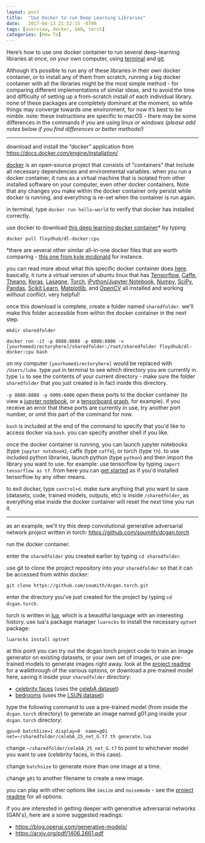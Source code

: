 ```yaml
---
layout: post
title:  "Use Docker to run Deep Learning Libraries"
date:   2017-04-13 21:52:15 -0700
tags: [overview, docker, GAN, torch]
categories: [How To]
---
```


Here’s how to use one docker container to run several deep-learning libraries at once, on your own computer, using [terminal](IntroToCommandLine.md) and [git](HowToUseGitHub.md). 

Although it’s possible to run any of these libraries in their own docker container, or to install any of them from scratch, running a big docker container with all the libraries might be the most simple method - for comparing different implementations of similar ideas, and to avoid the time and difficulty of setting up a from-scratch install of each individual library. none of these packages are completely dominant at the moment, so while things may converge towards one environment, for now it’s best to be nimble.
note: these instructions are specific to macOS - there may be some differences in the commands if you are using linux or windows *(please add notes below if you find differences or better methods!)*

------

download and install the “docker” application from https://docs.docker.com/engine/installation/

[docker](https://github.com/docker/docker) is an open-source project that consists of "containers" that include all necessary dependencies and environmental variables. when you run a docker container, it runs as a virtual machine that is isolated from other installed software on your computer, even other docker containers. Note that any changes you make within the docker container only persist while docker is running, and everything is re-set when the container is run again.

in terminal, type `docker run hello-world` to verify that docker has installed correctly.

use docker to download [this deep learning docker container](https://github.com/floydhub/dl-docker)* by typing

`docker pull floydhub/dl-docker:cpu`

*there are several other similar all-in-one docker files that are worth comparing - [this one from kyle mcdonald](https://github.com/kylemcdonald/ml-notebook) for instance.

you can read more about what this specific docker container does [here](https://github.com/floydhub/dl-docker). basically, it runs a virtual version of ubuntu linux that has [Tensorflow](https://www.tensorflow.org/), [Caffe](http://caffe.berkeleyvision.org/), [Theano](http://deeplearning.net/software/theano/), [Keras](http://keras.io/), [Lasagne](http://lasagne.readthedocs.io/en/latest/), [Torch](http://torch.ch/), [iPython/Jupyter Notebook](http://jupyter.org/), [Numpy](http://www.numpy.org/), [SciPy](https://www.scipy.org/), [Pandas](http://pandas.pydata.org/), [Scikit Learn](http://scikit-learn.org/), [Matplotlib](http://matplotlib.org/), and [OpenCV](http://opencv.org/) all installed and working without conflict. very helpful!

once this download is complete, create a folder named `sharedfolder`. we'll make this folder accessible from within the docker container in the next step.

`mkdir sharedfolder`

`docker run -it -p 8888:8888 -p 6006:6006 -v [yourhomedirectoryhere]/sharedfolder:/root/sharedfolder floydhub/dl-docker:cpu bash`

on my computer `[yourhomedirectoryhere]` would be replaced with `/Users/luke`. type `pwd` in terminal to see which directory you are currently in. type `ls` to see the contents of your current directory - make sure the folder `sharedfolder` that you just created is in fact inside this directory.

`-p 8888:8888 -p 6006:6006` open these ports to the docker container (to view a [jupyter notebook](http://jupyter.org/), or a [tensorboard graph](https://www.tensorflow.org/get_started/graph_viz), for example). if you receive an error that these ports are currently in use, try another port number, or omit this part of the command for now.

`bash` is included at the end of the command to specify that you'd like to access docker via `bash`. you can specify another shell if you like. 

once the docker container is running, you can launch jupyter notebooks (type `jupyter notebook`), caffe (type `caffe`), or torch (type `th`). to use included python libraries, launch python (type `python`) and then import the library you want to use. for example: use tensorflow by typing `import tensorflow as tf`. from here you can [get started](https://www.tensorflow.org/get_started/get_started) as if you'd installed tensorflow by any other means.  

to exit docker, type `control+d`. make sure anything that you want to save (datasets, code, trained models, outputs, etc) is inside `/sharedfolder`, as everything else inside the docker container will reset the next time you run it. 

------

as an example, we'll try this deep convolutional generative adversarial network project written in torch: https://github.com/soumith/dcgan.torch

run the docker container.

enter the `sharedfolder` you created earlier by typing `cd sharedfolder`.

use git to clone the project repository into your `sharedfolder` so that it can be accessed from within docker:

`git clone https://github.com/soumith/dcgan.torch.git`

enter the directory you've just created for the project by typing `cd dcgan.torch`.

torch is written in [lua](https://en.wikipedia.org/wiki/Lua_(programming_language)), which is a beautiful language with an interesting history. use lua's package manager `luarocks` to install the necessary `optnet` package:

`luarocks install optnet`

at this point you can try out the dcgan.torch project code to train an image generator on existing datasets, or your own set of images, or use pre-trained models to generate images right away. look at the [project readme](https://github.com/soumith/dcgan.torch) for a walkthrough of the various options, or download a pre-trained model here, saving it inside your `sharedfolder` directory:
  - [celebrity faces](https://github.com/soumith/lfs/raw/master/dcgan.torch/celebA_25_net_G.t7) (uses the [celebA dataset](http://mmlab.ie.cuhk.edu.hk/projects/CelebA.html_))
  - [bedrooms](https://github.com/soumith/lfs/raw/master/dcgan.torch/bedrooms_4_net_G.t7) (uses the [LSUN dataset](http://lsun.cs.princeton.edu/))
  
type the following command to use a pre-trained model (from inside the `dcgan.torch` directory) to generate an image named g01.png inside your `dcgan.torch` directory:

`gpu=0 batchSize=1 display=0  name=g01 net=~/sharedfolder/celebA_25_net_G.t7 th generate.lua`

change `~/sharedfolder/celebA_25_net_G.t7` to point to whichever model you want to use (celebrity faces, in this case).

change `batchsize` to generate more than one image at a time. 

change `g01` to another filename to create a new image. 

you can play with other options like `imsize` and `noisemode` - see the [project readme](https://github.com/soumith/dcgan.torch) for all options. 

if you are interested in getting deeper with generative adversarial networks (GAN's), here are a some suggested readings:

  - https://blog.openai.com/generative-models/
  - https://arxiv.org/pdf/1406.2661.pdf
